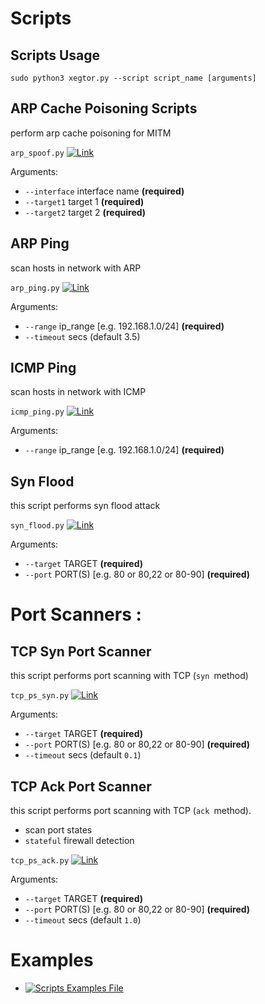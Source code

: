# Scripts

Scripts Usage
----
    sudo python3 xegtor.py --script script_name [arguments]

ARP Cache Poisoning Scripts
----
perform arp cache poisoning for MITM

`arp_spoof.py` [![Link]()](https://github.com/xenon-xenon/xegtor/blob/master/scripts/arp_spoof.py)

Arguments:
- `--interface` interface name **(required)**
- `--target1` target 1 **(required)**
- `--target2` target 2 **(required)**

ARP Ping
----
scan hosts in network with ARP

`arp_ping.py` [![Link]()](https://github.com/xenon-xenon/xegtor/blob/master/scripts/arp_ping.py)

Arguments:
- `--range` ip_range [e.g. 192.168.1.0/24] **(required)**
- `--timeout` secs (default 3.5)

ICMP Ping
----
scan hosts in network with ICMP

`icmp_ping.py` [![Link]()](https://github.com/xenon-xenon/xegtor/blob/master/scripts/icmp_ping.py)

Arguments:
- `--range` ip_range [e.g. 192.168.1.0/24] **(required)**

Syn Flood
----
this script performs syn flood attack

`syn_flood.py` [![Link]()](https://github.com/xenon-xenon/xegtor/blob/master/scripts/syn_flood.py)

Arguments:
- `--target` TARGET **(required)**
- `--port` PORT(S) [e.g. 80 or 80,22 or 80-90] **(required)**

# Port Scanners :
TCP Syn Port Scanner
----
this script performs port scanning with TCP (`syn `method)

`tcp_ps_syn.py` [![Link]()](https://github.com/xenon-xenon/xegtor/blob/master/scripts/tcp_ps_syn.py)

Arguments:
- `--target` TARGET **(required)**
- `--port` PORT(S) [e.g. 80 or 80,22 or 80-90] **(required)**
- `--timeout` secs (default `0.1`)

TCP Ack Port Scanner
----
this script performs port scanning with TCP (`ack `method).
- scan port states
- `stateful` firewall detection

`tcp_ps_ack.py` [![Link]()](https://github.com/xenon-xenon/xegtor/blob/master/scripts/tcp_ps_ack.py)

Arguments:
- `--target` TARGET **(required)**
- `--port` PORT(S) [e.g. 80 or 80,22 or 80-90] **(required)**
- `--timeout` secs (default `1.0`)

# Examples
- [![Scripts Examples File]()](https://github.com/xenon-xenon/xegtor/blob/master/scripts/examples.txt)